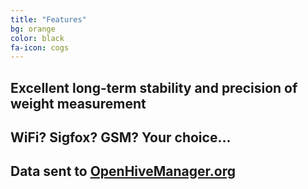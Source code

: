 ```yaml
---
title: "Features"
bg: orange
color: black
fa-icon: cogs
---
```



## Excellent long-term stability and precision of weight measurement
## WiFi? Sigfox? GSM? Your choice...
## Data sent to [OpenHiveManager.org](https://openhivemanager.org/)


